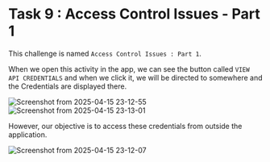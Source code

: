 # Task 9 : Access Control Issues - Part 1

This challenge is named `Access Control Issues : Part 1`.

When we open this activity in the app, we can see the button called `VIEW API CREDENTIALS` and when we click it, we will be directed to somewhere and the Credentials are displayed there.

![Screenshot from 2025-04-15 23-12-55](https://github.com/user-attachments/assets/580f20d4-2084-4a40-8da2-0fde62bfecb9)
![Screenshot from 2025-04-15 23-13-01](https://github.com/user-attachments/assets/7b7b5ae6-916f-4b63-a3fe-dec0bf006b0e)


However, our objective is to access these credentials from outside the application.

![Screenshot from 2025-04-15 23-12-07](https://github.com/user-attachments/assets/c0fa2375-c5eb-4d14-bf5d-5355974b8b49)
